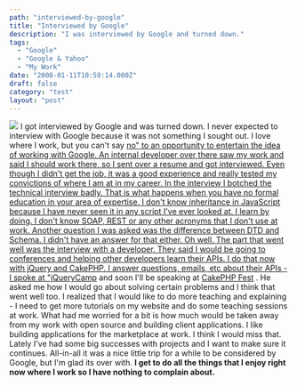 ```yaml
---
path: "interviewed-by-google"
title: "Interviewed by Google"
description: "I was interviewed by Google and turned down."
tags: 
  - "Google"
  - "Google & Yahoo"
  - "My Work"
date: "2008-01-11T10:59:14.000Z"
draft: false
category: "test"
layout: "post"
---
```


![](http://marcgrabanski.com/img/google-logo.gif)
I got interviewed by Google and was turned down. I never expected to interview with Google because it was not something I sought out. I love where I work, but you can't say [no" to an opportunity to entertain the idea of working with Google. An internal developer over there saw my work and said I should work there, so I sent over a resume and got interviewed. Even though I didn't get the job, it was a good experience and really tested my convictions of where I am at in my career. In the interview I botched the technical interview badly. That is what happens when you have no formal education in your area of expertise. I don't know inheritance in JavaScript because I have never seen it in any script I've ever looked at. I learn by doing. I don't know SOAP, REST or any other acronyms that I don't use at work. Another question I was asked was the difference between DTD and Schema. I didn't have an answer for that either. Oh well. The part that went well was the interview with a developer. They said I would be going to conferences and helping other developers learn their APIs. I do that now with jQuery and CakePHP. I answer questions, emails, etc about their APIs - I spoke at "jQueryCamp](http://docs.jquery.com/JQueryCamp07) and soon I'll be speaking at [CakePHP Fest](http://cakefest.org) . He asked me how I would go about solving certain problems and I think that went well too. I realized that I would like to do more teaching and explaining - I need to get more tutorials on my website and do some teaching sessions at work. What had me worried for a bit is how much would be taken away from my work with open source and building client applications. I like building applications for the marketplace at work. I think I would miss that. Lately I've had some big successes with projects and I want to make sure it continues. All-in-all it was a nice little trip for a while to be considered by Google, but I'm glad its over with. **I get to do all the things that I enjoy right now where I work so I have nothing to complain about.**